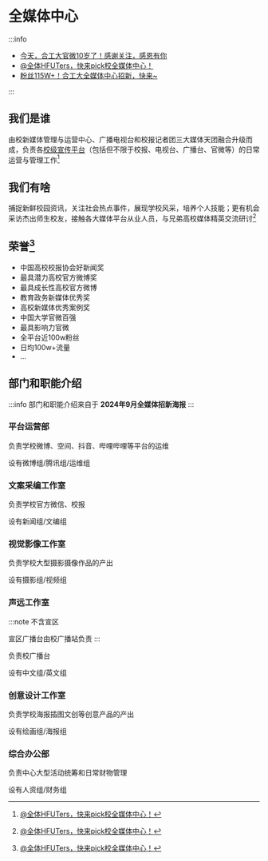 # 全媒体中心

:::info

- [今天，合工大官微10岁了！感谢关注，感恩有你](http://mp.weixin.qq.com/s?__biz=MzA3OTQ2MzQzMg==&mid=2651643086&idx=1&sn=fd8ac85debcdae7dbf46ade9e4ccd0c7&chksm=8525a0e95f8a1e7d69896a61d1072c19b1942c7e74701b929f8211367c6420e72e488f5518bb&mpshare=1&scene=23&srcid=1003PkJyUb09kUVd5eQ3I7hM&sharer_shareinfo=38cbbd80b8665a52c6eff47243dc6992&sharer_shareinfo_first=38cbbd80b8665a52c6eff47243dc6992#rd)
- [@全体HFUTers，快来pick校全媒体中心！](http://mp.weixin.qq.com/s?__biz=MzA3OTQ2MzQzMg==&mid=2651564074&idx=1&sn=ef9e229e3857a076d39e7fbefef9930a&chksm=857f6f81966816a2816d43e71d477f66346b0c0a6ef4b071a92eaa07bf2d003954ff52e00ae2&mpshare=1&scene=23&srcid=1003EDdApfp6bftDTEMCQ2x6&sharer_shareinfo=20e9396f8cc946882ebcf9bedf58b2be&sharer_shareinfo_first=20e9396f8cc946882ebcf9bedf58b2be#rd)
- [粉丝115W+！合工大全媒体中心招新，快来~](http://mp.weixin.qq.com/s?__biz=MzA3OTQ2MzQzMg==&mid=2651607620&idx=1&sn=2f99dca0f48037a115a90663008c17f3&chksm=85faffac1a2bb14e4160aa717e661731ce81166ec60b38da9c94bbfde6684d073ab6e4af25c8&mpshare=1&scene=23&srcid=100354BLXr6slDZjlPhKzNXg&sharer_shareinfo=f2405dd88d7b84e84b7450d9f423e3d5&sharer_shareinfo_first=f2405dd88d7b84e84b7450d9f423e3d5#rd)

:::

## 我们是谁

由校新媒体管理与运营中心、广播电视台和校报记者团三大媒体天团融合升级而成，负责各[校级宣传平台](../../contact/README.md#其他平台)（包括但不限于校报、电视台、广播台、官微等）的日常运营与管理工作[^1]

## 我们有啥

捕捉新鲜校园资讯，关注社会热点事件，展现学校风采，培养个人技能；更有机会采访杰出师生校友，接触各大媒体平台从业人员，与兄弟高校媒体精英交流研讨[^1]

## 荣誉[^1]

- 中国高校校报协会好新闻奖
- 最具潜力高校官方微博奖
- 最具成长性高校官方微博
- 教育政务新媒体优秀奖
- 高校新媒体优秀案例奖
- 中国大学官微百强
- 最具影响力官微
- 全平台近100w粉丝
- 日均100w+流量
- ...

## 部门和职能介绍

:::info
部门和职能介绍来自于 **2024年9月全媒体招新海报**
:::

### 平台运营部

负责学校微博、空间、抖音、哔哩哔哩等平台的运维

设有微博组/腾讯组/运维组

### 文案采编工作室

负责学校官方微信、校报

设有新闻组/文编组

### 视觉影像工作室

负责学校大型摄影摄像作品的产出

设有摄影组/视频组

### 声远工作室

:::note
不含宣区

宣区广播台由校广播站负责
:::

负责校广播台

设有中文组/英文组

### 创意设计工作室

负责学校海报插图文创等创意产品的产出

设有绘画组/海报组

### 综合办公部

负责中心大型活动统筹和日常财物管理

设有人资组/财务组

[^1]: [@全体HFUTers，快来pick校全媒体中心！](http://mp.weixin.qq.com/s?__biz=MzA3OTQ2MzQzMg==&mid=2651564074&idx=1&sn=ef9e229e3857a076d39e7fbefef9930a&chksm=857f6f81966816a2816d43e71d477f66346b0c0a6ef4b071a92eaa07bf2d003954ff52e00ae2&mpshare=1&scene=23&srcid=1003EDdApfp6bftDTEMCQ2x6&sharer_shareinfo=20e9396f8cc946882ebcf9bedf58b2be&sharer_shareinfo_first=20e9396f8cc946882ebcf9bedf58b2be#rd)
